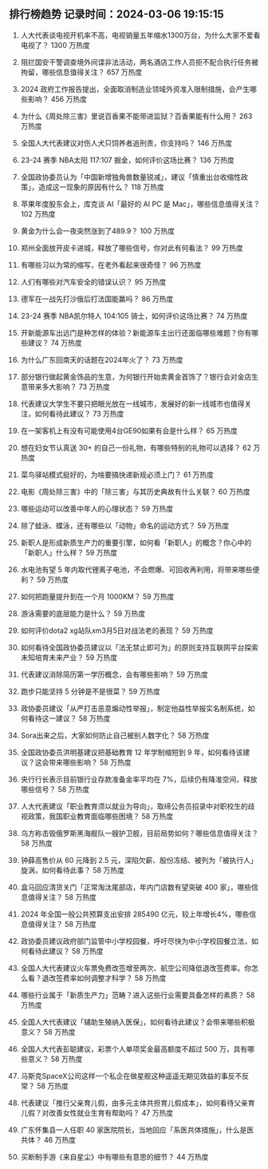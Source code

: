 
## 排行榜趋势 记录时间：2024-03-06 19:15:15
  
  1. 人大代表谈电视开机率不高，电视销量五年缩水1300万台，为什么大家不爱看电视了？ 1300 万热度
    
  2. 阻拦国安干警调查境外间谍非法活动，两名酒店工作人员拒不配合执行任务被拘留，哪些信息值得关注？ 657 万热度
    
  3. 2024 政府工作报告提出，全面取消制造业领域外资准入限制措施，会产生哪些影响？ 456 万热度
    
  4. 为什么《周处除三害》里说百香果不能带进监狱？百香果能有什么用？ 263 万热度
    
  5. 全国人大代表建议对伤人犬只饲养者追刑责，你支持吗？ 146 万热度
    
  6. 23-24 赛季 NBA太阳 117:107 掘金，如何评价这场比赛？ 136 万热度
    
  7. 全国政协委员认为「中国新增独角兽数量锐减」，建议「慎重出台收缩性政策」，造成这一现象的原因有什么？ 118 万热度
    
  8. 苹果年度股东会上，库克谈 AI「最好的 AI PC 是 Mac」，哪些信息值得关注？ 102 万热度
    
  9. 黄金为什么会一夜突然涨到了489.9？ 100 万热度
    
  10. 郑州全面放开皮卡进城，释放了哪些信号，你对此有何看法？ 99 万热度
    
  11. 有哪些习以为常的缩写，在老外看起来很奇怪？ 96 万热度
    
  12. 人们有哪些对汽车安全的错误认识？ 95 万热度
    
  13. 德军在一战先打沙俄后打法国能赢吗？ 86 万热度
    
  14. 23-24 赛季 NBA凯尔特人 104:105 骑士，如何评价这场比赛？ 74 万热度
    
  15. 开新能源车出远门是种怎样的体验？新能源车主出行还面临哪些难题？你有哪些建议？ 74 万热度
    
  16. 为什么广东回南天的话题在2024年火了？ 73 万热度
    
  17. 部分银行做起黄金饰品的生意，为何银行开始卖黄金首饰了？银行会对金店生意带来多大影响？ 73 万热度
    
  18. 代表建议大学生不要只把眼光放在一线城市，发展好的新一线城市也值得关注，如何看待此建议？ 73 万热度
    
  19. 在一架客机上有没有可能使用4台GE90如果有会是什么样？ 65 万热度
    
  20. 想在妇女节认真送 30+ 的自己一份礼物，有哪些特别的礼物可以选择？ 62 万热度
    
  21. 菜鸟驿站模式挺好的，为啥要搞快递新规必须上门？ 61 万热度
    
  22. 电影《周处除三害》中的「除三害」与其历史典故有什么关联？ 60 万热度
    
  23. 哪些运动可以改善中年人的心理状态？ 59 万热度
    
  24. 除了蛙泳、蝶泳，还有哪些以「动物」命名的运动方式？ 59 万热度
    
  25. 新职人是形成新质生产力的重要引擎，如何看「新职人」的概念？你心中的「新职人」什么样？ 59 万热度
    
  26. 水电池有望 5 年内取代锂离子电池，不会燃爆、可回收再利用，将带来哪些便利？ 59 万热度
    
  27. 如何把跑量提升到在一个月 1000KM？ 59 万热度
    
  28. 游泳需要的底层能力是什么？ 59 万热度
    
  29. 如何评价dota2 xg站队xm3月5日对战法老的表现？ 59 万热度
    
  30. 如何看待全国政协委员建议以「法无禁止即可为」的原则支持互联网平台探索未知培育未来产业？ 59 万热度
    
  31. 代表建议消除简历第一学历概念，会有哪些影响？ 59 万热度
    
  32. 跑步只能坚持 5 分钟是不是很菜？ 59 万热度
    
  33. 政协委员建议「从严打击恶意煽动性举报」，制定他益性举报实名制系统，如何看待这一建议？ 58 万热度
    
  34. Sora出来之后，大家如何防止自己被别人数字化？ 58 万热度
    
  35. 全国政协委员洪明基建议把基础教育 12 年学制缩短到 9 年，如何看待该建议？这会带来哪些影响？ 58 万热度
    
  36. 央行行长表示目前银行业存款准备金率平均在 7%，后续仍有降准空间，释放哪些信号？ 58 万热度
    
  37. 人大代表建议「职业教育须以就业为导向」，取缔公务员招录中对职校生的歧视政策，我国职业教育面临哪些困境？ 58 万热度
    
  38. 乌方称击毁俄罗斯黑海舰队一艘护卫舰，目前局势如何？哪些信息值得关注？ 58 万热度
    
  39. 钟薛高售价从 60 元降到 2.5 元，深陷欠薪、股份冻结、被列为「被执行人」旋涡，如何看待此事？ 58 万热度
    
  40. 盒马回应清货关门「正常淘汰尾部店，年内门店数有望突破 400 家」，哪些信息值得关注？ 58 万热度
    
  41. 2024 年全国一般公共预算支出安排 285490 亿元，较上年增长4%，哪些信息值得关注？ 58 万热度
    
  42. 政协委员建议政府部门监管中小学校园餐，呼吁尽快为中小学校园餐立法，如何看待此建议？ 58 万热度
    
  43. 全国人大代表建议火车票免费改签增至两次、航空公司降低退改签费率。你怎么看？退改签费率如何调整才科学？ 58 万热度
    
  44. 哪些行业属于「新质生产力」范畴？进入这些行业需要具备怎样的素质？ 58 万热度
    
  45. 全国人大代表建议「辅助生殖纳入医保」，如何看待此建议？会带来哪些积极意义？ 58 万热度
    
  46. 全国人大代表彭聪建议，彩票个人单项奖金最高额度不超过 500 万，具有哪些意义？ 58 万热度
    
  47. 马斯克SpaceX公司这样一个私企在做星舰这种遥遥无期见效益的事反不反常？ 58 万热度
    
  48. 代表建议「推行父亲育儿假，由多元主体共担育儿假成本」，如何看待父亲育儿假？对改善女性就业生育有帮助吗？ 47 万热度
    
  49. 广东怀集县一人任职 40 家医院院长，当地回应「系医共体措施」，什么是医共体？ 46 万热度
    
  50. 买断制手游《来自星尘》中有哪些有意思的细节？ 44 万热度
    